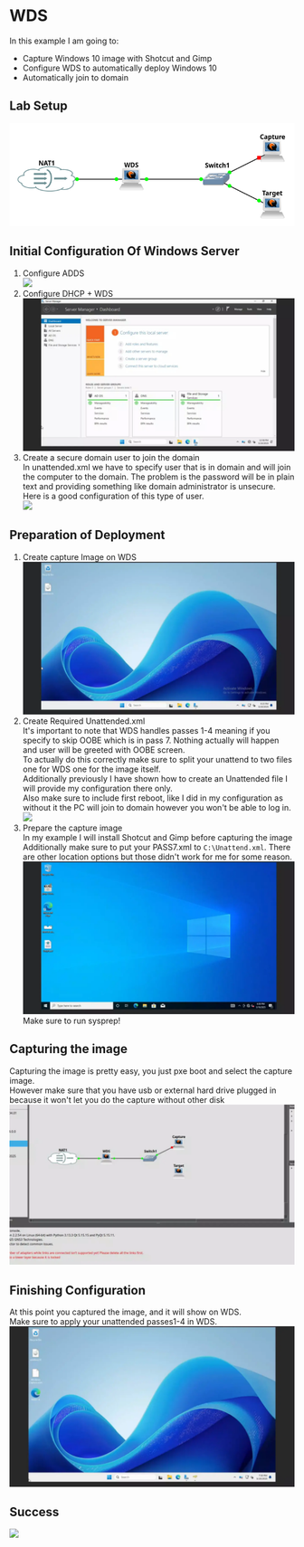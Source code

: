# WDS
In this example I am going to:
- Capture Windows 10 image with Shotcut and Gimp
- Configure WDS to automatically deploy Windows 10
- Automatically join to domain 

## Lab Setup
![](Lab.png) <br>

## Initial Configuration Of Windows Server
1. Configure ADDS <br>
![](media/InstallationOfDomainController.webp)
2. Configure DHCP + WDS <br>
![](media/DHCPandWDSinstall.webp)
3. Create a secure domain user to join the domain <br>
In unattended.xml we have to specify user that is in domain and will join the computer to the domain. The problem is the password will be in plain text and providing something like domain administrator is unsecure. <br>
Here is a good configuration of this type of user.<br>
![](media/CreationOfDomainJoinUser.webp)

## Preparation of Deployment
1. Create capture Image on WDS <br>
![](media/PreparationForCapturingTheImage.webp)
2. Create Required Unattended.xml <br>
It's important to note that WDS handles passes 1-4 meaning if you specify to skip OOBE which is in pass 7. Nothing actually will happen and user will be greeted with OOBE screen. <br>
To actually do this correctly make sure to split your unattend to two files one for WDS one for the image itself. <br>
Additionally previously I have shown how to create an Unattended file I will provide my configuration there only. <br>
Also make sure to include first reboot, like I did in my configuration as without it the PC will join to domain however you won't be able to log in. <br>
![](media/UnattendedPassesConfig.webp)
3. Prepare the capture image <br>
In my example I will install Shotcut and Gimp before capturing the image <br>
Additionally make sure to put your PASS7.xml to ``C:\Unattend.xml``. There are other location options but those didn't work for me for some reason. <br>
![](media/PreparationOfWindowsCapture.webp) <br>
Make sure to run sysprep! 

## Capturing the image
Capturing the image is pretty easy, you just pxe boot and select the capture image. <br>
However make sure that you have usb or external hard drive plugged in because it won't let you do the capture without other disk <br>
![](media/CapturingTheImage.webp)

## Finishing Configuration
At this point you captured the image, and it will show on WDS. <br>
Make sure to apply your unattended passes1-4 in WDS. <br>
![](media/WDSDeploymentConfig.webp)

## Success
![](media/Success.webp)
